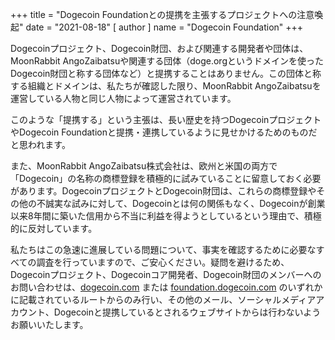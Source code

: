 +++
title = "Dogecoin Foundationとの提携を主張するプロジェクトへの注意喚起"
date = "2021-08-18"
[ author ]
  name = "Dogecoin Foundation"
+++

Dogecoinプロジェクト、Dogecoin財団、および関連する開発者や団体は、MoonRabbit AngoZaibatsuや関連する団体（doge.orgというドメインを使ったDogecoin財団と称する団体など）と提携することはありません。この団体と称する組織とドメインは、私たちが確認した限り、MoonRabbit AngoZaibatsuを運営している人物と同じ人物によって運営されています。

このような「提携する」という主張は、長い歴史を持つDogecoinプロジェクトやDogecoin Foundationと提携・連携しているように見せかけるためのものだと思われます。

また、MoonRabbit AngoZaibatsu株式会社は、欧州と米国の両方で「Dogecoin」の名称の商標登録を積極的に試みていることに留意しておく必要があります。DogecoinプロジェクトとDogecoin財団は、これらの商標登録やその他の不誠実な試みに対して、Dogecoinとは何の関係もなく、Dogecoinが創業以来8年間に築いた信用から不当に利益を得ようとしているという理由で、積極的に反対しています。

私たちはこの急速に進展している問題について、事実を確認するために必要なすべての調査を行っていますので、ご安心ください。疑問を避けるため、Dogecoinプロジェクト、Dogecoinコア開発者、Dogecoin財団のメンバーへのお問い合わせは、[dogecoin.com](https://dogecoin.com/) または [foundation.dogecoin.com](https://foundation.dogecoin.com/) のいずれかに記載されているルートからのみ行い、その他のメール、ソーシャルメディアアカウント、Dogecoinと提携しているとされるウェブサイトからは行わないようお願いいたします。
